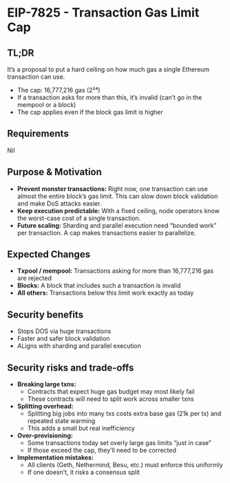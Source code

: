 # EIP-7825 - Transaction Gas Limit Cap

## TL;DR

It’s a proposal to put a hard ceiling on how much gas a single Ethereum transaction can use.
- The cap: 16,777,216 gas (2²⁴)
- If a transaction asks for more than this, it’s invalid (can’t go in the mempool or a block)
- The cap applies even if the block gas limit is higher

## Requirements 

Nil

## Purpose & Motivation

- **Prevent monster transactions:** Right now, one transaction can use almost the entire block’s gas limit. This can slow down block validation and make DoS attacks easier.
- **Keep execution predictable:** With a fixed ceiling, node operators know the worst-case cost of a single transaction.
- **Future scaling:** Sharding and parallel execution need “bounded work” per transaction. A cap makes transactions easier to parallelize.

## Expected Changes

- **Txpool / mempool:** Transactions asking for more than 16,777,216 gas are rejected
- **Blocks:** A block that includes such a transaction is invalid
- **All others:** Transactions below this limit work exactly as today

## Security benefits

- Stops DOS via huge transactions
- Faster and safer block validation
- ALigns with sharding and parallel execution

## Security risks and trade-offs

- **Breaking large txns:**
  - Contracts that expect huge gas budget may most likely fail
  - These contracts will need to split work across smaller txns
- **Splitting overhead:**
  - Splitting big jobs into many txs costs extra base gas (21k per tx) and repeated state warming
  - This adds a small but real inefficiency
- **Over-provisioning:**
  - Some transactions today set overly large gas limits “just in case”
  - If those exceed the cap, they’ll need to be corrected
- **Implementation mistakes:**
  - All clients (Geth, Nethermind, Besu, etc.) must enforce this uniformly
  - If one doesn’t, it risks a consensus split